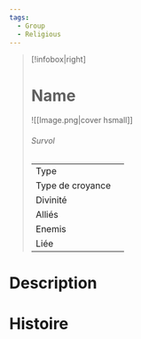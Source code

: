 ```yaml
---
tags:
  - Group
  - Religious
---
```


> [!infobox|right]
> # Name
> ![[Image.png|cover hsmall]]
> ###### Survol
> |||
> | ---- | ---- |
> | Type| |
> |Type de croyance||
> |Divinité||
> |Alliés||
> |Enemis||
> |Liée||


# Description

# Histoire